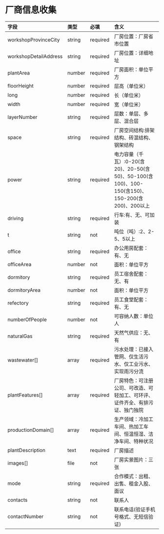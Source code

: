 # 厂商信息收集


|字段|类型|必填|含义|
|:-|:-|:-|:-|
|workshopProvinceCity|string|required|厂房位置：厂房省市位置|
|workshopDetailAddress|string|required|厂房位置：详细地址|
|plantArea|number|required|厂房面积：单位平方|
|floorHeight|number|required|层高（单位米）|
|long|number|required|长（单位米）|
|width|number|required|宽（单位米）|
|layerNumber|string|required|层数：单层、多层、混合层|
|space|string|required|厂房空间结构:排架结构、砖混结构、钢架结构|
|power|string|required|电力容量（千瓦）:0-20(含20)、20-50(含50)、50-100(含100)、100-150(含150)、150-200(含200)、200以上|
|driving|string|required|行车:有、无、可加装|
|t|string|not|吨位（吨）:2、2-5、5以上|
|office|string|required|办公用房配套：有、无|
|officeArea|number|not|面积：单位平方|
|dormitory|string|required|员工宿舍配套：无、有|
|dormitoryArea|number|not|面积：单位平方|
|refectory|string|required|员工食堂配套：有、无|
|numberOfPeople|number|not|可容纳人数：单位人|
|naturalGas|string|required|天然气供应：无、有|
|wastewater[]|array|required|污水处理：已接入管网、仅生活污水、仅工业污水、实现雨污分流|
|plantFeatures[]|array|required|厂房特色：可注册公司、可改造、可轻加工、可环评、证件齐全、有排污证、独门独院|
|productionDomain[]|array|required|生产领域：冷加工车间、热加工车间、恒温恒湿、洁净车间、特种状况|
|plantDescription|text|required|厂房描述|
|images[]|file|not|厂房实景图片：三张|
|mode|string|required|合作模式：出租、出售、租金入股、面议|
|contacts|string|not|联系人|
|contactNumber|string|not|联系电话(验证手机号格式、无短信验证)|
